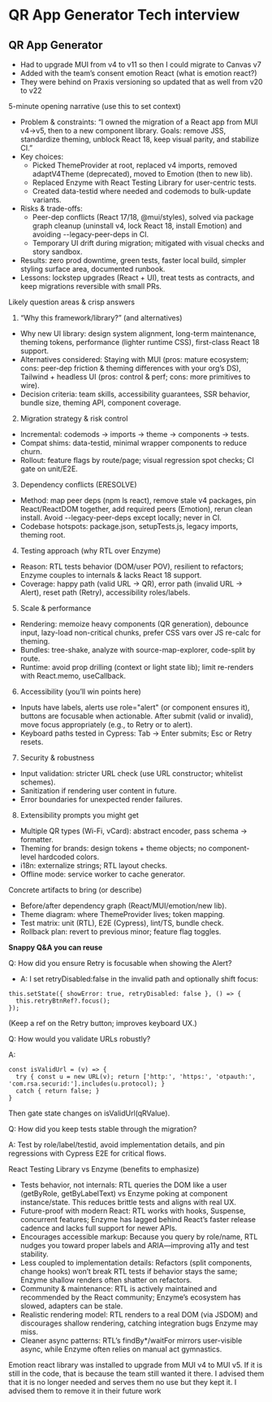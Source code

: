 # QR App Generator Tech interview 


## QR App Generator

- Had to upgrade MUI from v4 to v11 so then I could migrate to Canvas v7
- Added with the team’s consent emotion React (what is emotion react?)
- They were behind on Praxis versioning so updated that as well from v20 to v22

5-minute opening narrative (use this to set context)
* Problem & constraints: “I owned the migration of a React app from MUI v4→v5, then to a new component library. Goals: remove JSS, standardize theming, unblock React 18, keep visual parity, and stabilize CI.”
* Key choices:
    * Picked ThemeProvider at root, replaced v4 imports, removed adaptV4Theme (deprecated), moved to Emotion (then to new lib).
    * Replaced Enzyme with React Testing Library for user-centric tests.
    * Created data-testid where needed and codemods to bulk-update variants.
* Risks & trade-offs:
    * Peer-dep conflicts (React 17/18, @mui/styles), solved via package graph cleanup (uninstall v4, lock React 18, install Emotion) and avoiding --legacy-peer-deps in CI.
    * Temporary UI drift during migration; mitigated with visual checks and story sandbox.
* Results: zero prod downtime, green tests, faster local build, simpler styling surface area, documented runbook.
* Lessons: lockstep upgrades (React + UI), treat tests as contracts, and keep migrations reversible with small PRs.

Likely question areas & crisp answers
1) “Why this framework/library?” (and alternatives)
* Why new UI library: design system alignment, long-term maintenance, theming tokens, performance (lighter runtime CSS), first-class React 18 support.
* Alternatives considered: Staying with MUI (pros: mature ecosystem; cons: peer-dep friction & theming differences with your org’s DS), Tailwind + headless UI (pros: control & perf; cons: more primitives to wire).
* Decision criteria: team skills, accessibility guarantees, SSR behavior, bundle size, theming API, component coverage.

2) Migration strategy & risk control
* Incremental: codemods → imports → theme → components → tests.
* Compat shims: data-testid, minimal wrapper components to reduce churn.
* Rollout: feature flags by route/page; visual regression spot checks; CI gate on unit/E2E.

3) Dependency conflicts (ERESOLVE)
* Method: map peer deps (npm ls react), remove stale v4 packages, pin React/ReactDOM together, add required peers (Emotion), rerun clean install. Avoid --legacy-peer-deps except locally; never in CI.
* Codebase hotspots: package.json, setupTests.js, legacy imports, theming root.

4) Testing approach (why RTL over Enzyme)
* Reason: RTL tests behavior (DOM/user POV), resilient to refactors; Enzyme couples to internals & lacks React 18 support.
* Coverage: happy path (valid URL → QR), error path (invalid URL → Alert), reset path (Retry), accessibility roles/labels.

5) Scale & performance
* Rendering: memoize heavy components (QR generation), debounce input, lazy-load non-critical chunks, prefer CSS vars over JS re-calc for theming.
* Bundles: tree-shake, analyze with source-map-explorer, code-split by route.
* Runtime: avoid prop drilling (context or light state lib); limit re-renders with React.memo, useCallback.

6) Accessibility (you’ll win points here)
* Inputs have labels, alerts use role="alert" (or component ensures it), buttons are focusable when actionable. After submit (valid or invalid), move focus appropriately (e.g., to Retry or to alert).
* Keyboard paths tested in Cypress: Tab → Enter submits; Esc or Retry resets.

7) Security & robustness
* Input validation: stricter URL check (use URL constructor; whitelist schemes).
* Sanitization if rendering user content in future.
* Error boundaries for unexpected render failures.

8) Extensibility prompts you might get
* Multiple QR types (Wi-Fi, vCard): abstract encoder, pass schema → formatter.
* Theming for brands: design tokens + theme objects; no component-level hardcoded colors.
* i18n: externalize strings; RTL layout checks.
* Offline mode: service worker to cache generator.

Concrete artifacts to bring (or describe)
* Before/after dependency graph (React/MUI/emotion/new lib).
* Theme diagram: where ThemeProvider lives; token mapping.
* Test matrix: unit (RTL), E2E (Cypress), lint/TS, bundle check.
* Rollback plan: revert to previous minor; feature flag toggles.

**Snappy Q&A you can reuse**

Q: How did you ensure Retry is focusable when showing the Alert? 
   * A: I set retryDisabled:false in the invalid path and optionally shift focus:
```
this.setState({ showError: true, retryDisabled: false }, () => {
  this.retryBtnRef?.focus();
});
```

(Keep a ref on the Retry button; improves keyboard UX.)

Q: How would you validate URLs robustly? 

A:
```
const isValidUrl = (v) => {
  try { const u = new URL(v); return ['http:', 'https:', 'otpauth:', 'com.rsa.securid:'].includes(u.protocol); }
  catch { return false; }
}
```
Then gate state changes on isValidUrl(qRValue).

Q: How did you keep tests stable through the migration? 

A: Test by role/label/testid, avoid implementation details, and pin regressions with Cypress E2E for critical flows.


React Testing Library vs Enzyme (benefits to emphasize)
* Tests behavior, not internals: RTL queries the DOM like a user (getByRole, getByLabelText) vs Enzyme poking at component instance/state. This reduces brittle tests and aligns with real UX.
* Future-proof with modern React: RTL works with hooks, Suspense, concurrent features; Enzyme has lagged behind React’s faster release cadence and lacks full support for newer APIs.
* Encourages accessible markup: Because you query by role/name, RTL nudges you toward proper labels and ARIA—improving a11y and test stability.
* Less coupled to implementation details: Refactors (split components, change hooks) won’t break RTL tests if behavior stays the same; Enzyme shallow renders often shatter on refactors.
* Community & maintenance: RTL is actively maintained and recommended by the React community; Enzyme’s ecosystem has slowed, adapters can be stale.
* Realistic rendering model: RTL renders to a real DOM (via JSDOM) and discourages shallow rendering, catching integration bugs Enzyme may miss.
* Cleaner async patterns: RTL’s findBy*/waitFor mirrors user-visible async, while Enzyme often relies on manual act gymnastics.


Emotion react library was installed to upgrade from MUI v4 to MUI v5. If it is still in the code, that is because the team still wanted it there. I advised them that it is no longer needed and serves them no use but they kept it. I advised them to remove it in their future work



